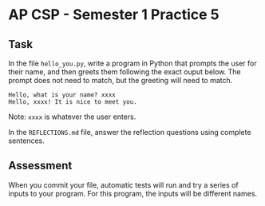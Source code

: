 # AP CSP - Semester 1 Practice 5

## Task
In the file `hello_you.py`, write a program in Python that prompts the user for their name, and then greets them following the exact ouput below. The prompt does not need to match, but the greeting will need to match.

```
Hello, what is your name? xxxx
Hello, xxxx! It is nice to meet you.
```
Note: `xxxx` is whatever the user enters.

In the `REFLECTIONS.md` file, answer the reflection questions using complete sentences.

## Assessment
When you commit your file, automatic tests will run and try a series of inputs to your program. For this program, the 
inputs will be different names. 
